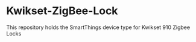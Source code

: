 # Kwikset-ZigBee-Lock

This repository holds the SmartThings device type for Kwikset 910 Zigbee Locks
